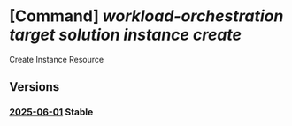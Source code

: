 # [Command] _workload-orchestration target solution instance create_

Create Instance Resource

## Versions

### [2025-06-01](/Resources/mgmt-plane/L3N1YnNjcmlwdGlvbnMve30vcmVzb3VyY2Vncm91cHMve30vcHJvdmlkZXJzL21pY3Jvc29mdC5lZGdlL3RhcmdldHMve30vc29sdXRpb25zL3t9L2luc3RhbmNlcy97fQ==/2025-06-01.xml) **Stable**

<!-- mgmt-plane /subscriptions/{}/resourcegroups/{}/providers/microsoft.edge/targets/{}/solutions/{}/instances/{} 2025-06-01 -->
